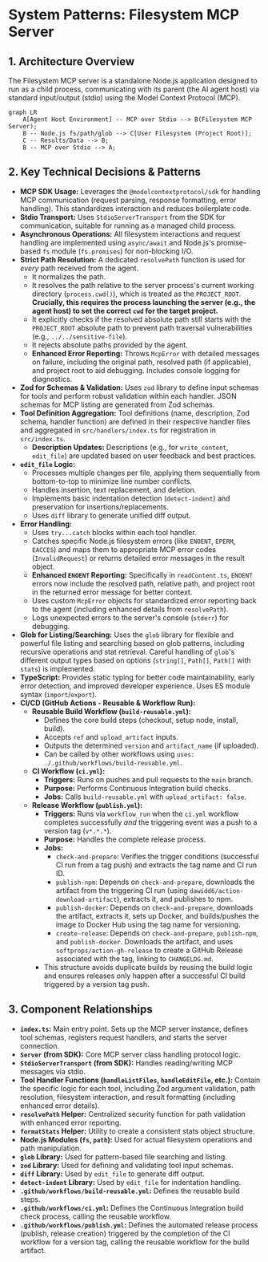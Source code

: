 <!-- Version: 2.1 | Last Updated: 2025-05-04 | Updated By: Cline -->
# System Patterns: Filesystem MCP Server

## 1. Architecture Overview

The Filesystem MCP server is a standalone Node.js application designed to run as
a child process, communicating with its parent (the AI agent host) via standard
input/output (stdio) using the Model Context Protocol (MCP).

```mermaid
graph LR
    A[Agent Host Environment] -- MCP over Stdio --> B(Filesystem MCP Server);
    B -- Node.js fs/path/glob --> C[User Filesystem (Project Root)];
    C -- Results/Data --> B;
    B -- MCP over Stdio --> A;
```

## 2. Key Technical Decisions & Patterns

- **MCP SDK Usage:** Leverages the `@modelcontextprotocol/sdk` for handling MCP
  communication (request parsing, response formatting, error handling). This
  standardizes interaction and reduces boilerplate code.
- **Stdio Transport:** Uses `StdioServerTransport` from the SDK for
  communication, suitable for running as a managed child process.
- **Asynchronous Operations:** All filesystem interactions and request handling
  are implemented using `async/await` and Node.js's promise-based `fs` module
  (`fs.promises`) for non-blocking I/O.
- **Strict Path Resolution:** A dedicated `resolvePath` function is used for
  _every_ path received from the agent.
  - It normalizes the path.
  - It resolves the path relative to the server process's current working
    directory (`process.cwd()`), which is treated as the `PROJECT_ROOT`.
    **Crucially, this requires the process launching the server (e.g., the agent
    host) to set the correct `cwd` for the target project.**
  - It explicitly checks if the resolved absolute path still starts with the
    `PROJECT_ROOT` absolute path to prevent path traversal vulnerabilities
    (e.g., `../../sensitive-file`).
  - It rejects absolute paths provided by the agent.
  - **Enhanced Error Reporting:** Throws `McpError` with detailed messages on
    failure, including the original path, resolved path (if applicable), and
    project root to aid debugging. Includes console logging for diagnostics.
- **Zod for Schemas & Validation:** Uses `zod` library to define input schemas
  for tools and perform robust validation within each handler. JSON schemas for
  MCP listing are generated from Zod schemas.
- **Tool Definition Aggregation:** Tool definitions (name, description, Zod
  schema, handler function) are defined in their respective handler files and
  aggregated in `src/handlers/index.ts` for registration in `src/index.ts`.
  - **Description Updates:** Descriptions (e.g., for `write_content`, `edit_file`) are updated based on user feedback and best practices.
- **`edit_file` Logic:**
  - Processes multiple changes per file, applying them sequentially from
    bottom-to-top to minimize line number conflicts.
  - Handles insertion, text replacement, and deletion.
  - Implements basic indentation detection (`detect-indent`) and preservation
    for insertions/replacements.
  - Uses `diff` library to generate unified diff output.
- **Error Handling:**
  - Uses `try...catch` blocks within each tool handler.
  - Catches specific Node.js filesystem errors (like `ENOENT`, `EPERM`,
    `EACCES`) and maps them to appropriate MCP error codes (`InvalidRequest`) or returns detailed error messages in the result object.
  - **Enhanced `ENOENT` Reporting:** Specifically in `readContent.ts`, `ENOENT` errors now include the resolved path, relative path, and project root in the returned error message for better context.
  - Uses custom `McpError` objects for standardized error reporting back to the
    agent (including enhanced details from `resolvePath`).
  - Logs unexpected errors to the server's console (`stderr`) for debugging.
- **Glob for Listing/Searching:** Uses the `glob` library for flexible and
  powerful file listing and searching based on glob patterns, including
  recursive operations and stat retrieval. Careful handling of `glob`'s
  different output types based on options (`string[]`, `Path[]`, `Path[]` with
  `stats`) is implemented.
- **TypeScript:** Provides static typing for better code maintainability, early
  error detection, and improved developer experience. Uses ES module syntax
  (`import`/`export`).
- **CI/CD (GitHub Actions - Reusable & Workflow Run):**
  - **Reusable Build Workflow (`build-reusable.yml`):**
    - Defines the core build steps (checkout, setup node, install, build).
    - Accepts `ref` and `upload_artifact` inputs.
    - Outputs the determined `version` and `artifact_name` (if uploaded).
    - Can be called by other workflows using `uses: ./.github/workflows/build-reusable.yml`.
  - **CI Workflow (`ci.yml`):**
    - **Triggers:** Runs on pushes and pull requests to the `main` branch.
    - **Purpose:** Performs Continuous Integration build checks.
    - **Jobs:** Calls `build-reusable.yml` with `upload_artifact: false`.
  - **Release Workflow (`publish.yml`):**
    - **Triggers:** Runs via `workflow_run` when the `ci.yml` workflow completes successfully *and* the triggering event was a push to a version tag (`v*.*.*`).
    - **Purpose:** Handles the complete release process.
    - **Jobs:**
      - `check-and-prepare`: Verifies the trigger conditions (successful CI run from a tag push) and extracts the tag name and CI run ID.
      - `publish-npm`: Depends on `check-and-prepare`, downloads the artifact from the triggering CI run (using `dawidd6/action-download-artifact`), extracts it, and publishes to npm.
      - `publish-docker`: Depends on `check-and-prepare`, downloads the artifact, extracts it, sets up Docker, and builds/pushes the image to Docker Hub using the tag name for versioning.
      - `create-release`: Depends on `check-and-prepare`, `publish-npm`, and `publish-docker`. Downloads the artifact, and uses `softprops/action-gh-release` to create a GitHub Release associated with the tag, linking to `CHANGELOG.md`.
    - This structure avoids duplicate builds by reusing the build logic and ensures releases only happen after a successful CI build triggered by a version tag push.

## 3. Component Relationships

- **`index.ts`:** Main entry point. Sets up the MCP server instance, defines
  tool schemas, registers request handlers, and starts the server connection.
- **`Server` (from SDK):** Core MCP server class handling protocol logic.
- **`StdioServerTransport` (from SDK):** Handles reading/writing MCP messages
  via stdio.
- **Tool Handler Functions (`handleListFiles`, `handleEditFile`, etc.):**
  Contain the specific logic for each tool, including Zod argument validation,
  path resolution, filesystem interaction, and result formatting (including enhanced error details).
- **`resolvePath` Helper:** Centralized security function for path validation with enhanced error reporting.
- **`formatStats` Helper:** Utility to create a consistent stats object
  structure.
- **Node.js Modules (`fs`, `path`):** Used for actual filesystem operations and
  path manipulation.
- **`glob` Library:** Used for pattern-based file searching and listing.
- **`zod` Library:** Used for defining and validating tool input schemas.
- **`diff` Library:** Used by `edit_file` to generate diff output.
- **`detect-indent` Library:** Used by `edit_file` for indentation handling.
- **`.github/workflows/build-reusable.yml`:** Defines the reusable build steps.
- **`.github/workflows/ci.yml`:** Defines the Continuous Integration build check process, calling the reusable workflow.
- **`.github/workflows/publish.yml`:** Defines the automated release process (publish, release creation) triggered by the completion of the CI workflow for a version tag, calling the reusable workflow for the build artifact.
